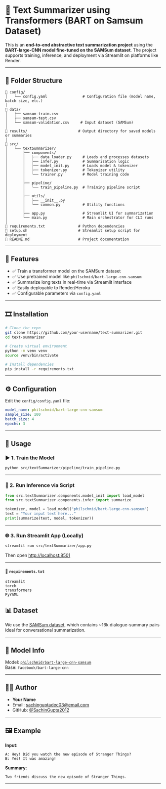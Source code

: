 # 📝 Text Summarizer using Transformers (BART on Samsum Dataset)

This is an **end-to-end abstractive text summarization project** using the **BART-large-CNN model fine-tuned on the SAMSum dataset**. The project supports training, inference, and deployment via Streamlit on platforms like Render.

---

## 📁 Folder Structure

```
🔹 config/
│   └── config.yaml                # Configuration file (model name, batch size, etc.)
│
🔹 data/
│   ├── samsum-train.csv
│   ├── samsum-test.csv
│   └── samsum-validation.csv     # Input dataset (SAMSum)
│
🔹 results/                       # Output directory for saved models or summaries
│
🔹 src/
│   └── textSummarizer/
│       ├── components/
│       │   ├── data_loader.py     # Loads and processes datasets
│       │   ├── infer.py           # Summarization logic
│       │   ├── model_init.py      # Loads model & tokenizer
│       │   ├── tokenizer.py       # Tokenizer utility
│       │   └── trainer.py         # Model training code
│       │
│       ├── pipeline/
│       │   └── train_pipeline.py  # Training pipeline script
│       │
│       ├── utils/
│       │   ├── __init__.py
│       │   └── common.py          # Utility functions
│       │
│       ├── app.py                 # Streamlit UI for summarization
│       └── main.py                # Main orchestrator for CLI runs
│
🔹 requirements.txt               # Python dependencies
🔹 setup.sh                       # Streamlit setup script for deployment
🔹 README.md                      # Project documentation
```

---

## 💠 Features

- ✅ Train a transformer model on the SAMSum dataset
- ✅ Use pretrained model like `philschmid/bart-large-cnn-samsum`
- ✅ Summarize long texts in real-time via Streamlit interface
- ✅ Easily deployable to Render/Heroku
- ✅ Configurable parameters via `config.yaml`

---

## 🎞️ Installation

```bash
# Clone the repo
git clone https://github.com/your-username/text-summarizer.git
cd text-summarizer

# Create virtual environment
python -m venv venv
source venv/bin/activate

# Install dependencies
pip install -r requirements.txt
```

---

## ⚙️ Configuration

Edit the `config/config.yaml` file:

```yaml
model_name: philschmid/bart-large-cnn-samsum
sample_size: 100
batch_size: 4
epochs: 3
```

---

## 🚀 Usage

### ▶️ 1. Train the Model

```bash
python src/textSummarizer/pipeline/train_pipeline.py
```

---

### 🧪 2. Run Inference via Script

```python
from src.textSummarizer.components.model_init import load_model
from src.textSummarizer.components.infer import summarize

tokenizer, model = load_model("philschmid/bart-large-cnn-samsum")
text = "Your input text here..."
print(summarize(text, model, tokenizer))
```

---

### 🌐 3. Run Streamlit App (Locally)

```bash
streamlit run src/textSummarizer/app.py
```

Then open [http://localhost:8501](http://localhost:8501)

---

#### 🔧 `requirements.txt`

```
streamlit
torch
transformers
PyYAML
```

## 📊 Dataset

We use the [SAMSum dataset](https://huggingface.co/datasets/samsum), which contains \~16k dialogue-summary pairs ideal for conversational summarization.

---

## 🧠 Model Info

Model: [`philschmid/bart-large-cnn-samsum`](https://huggingface.co/philschmid/bart-large-cnn-samsum)\
Base: `facebook/bart-large-cnn`

---

## 🙇‍♂️ Author

- **Your Name**
- Email: [sachinguptadec03@email.com](mailto\:your@email.com)
- GitHub: [@SachinGupta2012](https://github.com/your-handle)

---

## 🖼️ Example

**Input**:

```
A: Hey! Did you watch the new episode of Stranger Things?
B: Yes! It was amazing!
```

**Summary**:

```
Two friends discuss the new episode of Stranger Things.
```

---
